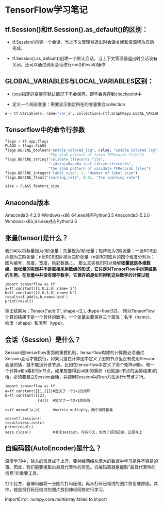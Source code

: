 TensorFlow学习笔记
===



## tf.Session()和tf.Session().as_default()的区别：

- tf.Session()创建一个会话，当上下文管理器退出时会话关闭和资源释放自动完成。

- tf.Session().as_default()创建一个默认会话，当上下文管理器退出时会话没有关闭，还可以通过调用会话进行run()和eval()操作

## GLOBAL_VARIABLES与LOCAL_VARIABLES区别：

- local指定的变量在默认情况下不会保存。即不会保存到checkpoint中

- 定义一个局部变量：需要显示指定所在的变量集合collection

```python
e = tf.Variable(6, name='var_e', collections=[tf.GraphKeys.LOCAL_VARIABLES])
```

## Tensorflow中的命令行参数

```python
flags = tf.app.flags
FLAGS = flags.FLAGS
flags.DEFINE_boolean("enable_colored_log", False, "Enable colored log")
                    "The glob pattern of train TFRecords files")
flags.DEFINE_string("validate_tfrecords_file",
                    "./data/a8a/a8a_test.libsvm.tfrecords",
                    "The glob pattern of validate TFRecords files")
flags.DEFINE_integer("label_size", 2, "Number of label size")
flags.DEFINE_float("learning_rate", 0.01, "The learning rate")

size = FLAGS.feature_size
```



## Anaconda版本

Anaconda3-4.2.0-Windows-x86_64.exe对应Python3.5
Anaconda3-5.2.0-Windows-x86_64.exe对应Python3.6

## 张量(tensor)是什么？

我们可以将标量视为0阶张量；矢量视为1阶张量；矩阵视为2阶张量；一张RGB图片视为三阶张量；n张RGB图片视为四阶张量（n张RGB图片的四个维度分别为：图片编号，高度，宽度，色彩数据。）。
那么其实我们可以理解**张量就是多维数组**。**但张量的实现并不是直接采用数组的形式，它只是对TensorFlow中运算结果的引用。在张量中并没有保存数字，它保存的是如何得到这些数字的计算过程**

```
import tensorflow as tf
a=tf.constant([1.0,2.0],name='a')
b=tf.constant([2.0,3.0],name='b')
result=tf.add(a,b,name='add')
print(result)
```
输出结果为：Tensor(“add:0”, shape=(2,), dtype=float32)。 
所以TensorFlow计算的结果不是一个具体的数字。一个张量主要保存三个属性：名字（name）、维度（shape）和类型（type）。 

## 会话（Session）是什么？

Session是tensorflow里面的重要机制，tensorflow构建的计算图必须通过Session会话才能执行，如果只是在计算图中定义了图的节点但没有使用Session会话的话，就不能运行该节点。比如在tensorflow中定义了两个矩阵a和b，和一个计算a和b乘积的c节点，如果想要得到a和b的乘积（也就是c节点的运算结果)的话，必须要建立Session会话，并调用Session中的run方法运行c节点才行。

```
import tensorflow as tf   
a=tf.constant([[1,2]])#定义了一个1×2的矩阵
b=tf.constant([[2],
               [4]])  #定义了一个2×1的矩阵

c=tf.matmul(a,b)      #matrix_multiply。两个矩阵相乘

sess=tf.Session()
result=sess.run(c)
print(result)
sess.close()          #关闭session，可有可无，但为了规范起见，还是写上
```

## 自编码器(AutoEncoder)是什么？

深度学习中，输入的信息成千上万，要神经网络从庞大的数据中学习是件不容易的事。因此，我们需要提取出最具代表性的信息。自编码器就是提取“最具代表性的信息”的重要工具。

打个比方，自编码器将一张图片打码压缩，再从打码压缩过的图片恢复成原图。其中，就是将打码压缩过的图片放到神经网络进行学习。



ImportError: numpy.core.multiarray failed to import 